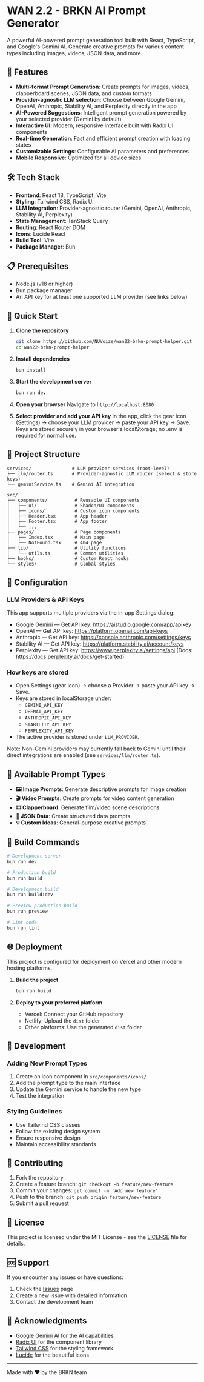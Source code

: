 # WAN 2.2 - BRKN AI Prompt Generator

A powerful AI-powered prompt generation tool built with React, TypeScript, and Google's Gemini AI. Generate creative prompts for various content types including images, videos, JSON data, and more.

## 🚀 Features

- **Multi-format Prompt Generation**: Create prompts for images, videos, clapperboard scenes, JSON data, and custom formats
- **Provider-agnostic LLM selection**: Choose between Google Gemini, OpenAI, Anthropic, Stability AI, and Perplexity directly in the app
- **AI-Powered Suggestions**: Intelligent prompt generation powered by your selected provider (Gemini by default)
- **Interactive UI**: Modern, responsive interface built with Radix UI components
- **Real-time Generation**: Fast and efficient prompt creation with loading states
- **Customizable Settings**: Configurable AI parameters and preferences
- **Mobile Responsive**: Optimized for all device sizes

## 🛠️ Tech Stack

- **Frontend**: React 18, TypeScript, Vite
- **Styling**: Tailwind CSS, Radix UI
- **LLM Integration**: Provider-agnostic router (Gemini, OpenAI, Anthropic, Stability AI, Perplexity)
- **State Management**: TanStack Query
- **Routing**: React Router DOM
- **Icons**: Lucide React
- **Build Tool**: Vite
- **Package Manager**: Bun

## 📋 Prerequisites

- Node.js (v18 or higher)
- Bun package manager
- An API key for at least one supported LLM provider (see links below)

## 🚀 Quick Start

1. **Clone the repository**
   ```bash
   git clone https://github.com/NUVoize/wan22-brkn-prompt-helper.git
   cd wan22-brkn-prompt-helper
   ```

2. **Install dependencies**
   ```bash
   bun install
   ```

3. **Start the development server**
   ```bash
   bun run dev
   ```

4. **Open your browser**
   Navigate to `http://localhost:8080`

5. **Select provider and add your API key**
   In the app, click the gear icon (Settings) → choose your LLM provider → paste your API key → Save.
   Keys are stored securely in your browser's localStorage; no .env is required for normal use.

## 📁 Project Structure

```
services/               # LLM provider services (root-level)
├── llm/router.ts       # Provider-agnostic LLM router (select & store keys)
└── geminiService.ts    # Gemini AI integration

src/
├── components/          # Reusable UI components
│   ├── ui/              # Shadcn/UI components
│   ├── icons/           # Custom icon components
│   ├── Header.tsx       # App header
│   ├── Footer.tsx       # App footer
│   └── ...
├── pages/               # Page components
│   ├── Index.tsx        # Main page
│   └── NotFound.tsx     # 404 page
├── lib/                 # Utility functions
│   └── utils.ts         # Common utilities
├── hooks/               # Custom React hooks
└── styles/              # Global styles
```

## 🔧 Configuration

### LLM Providers & API Keys

This app supports multiple providers via the in-app Settings dialog:
- Google Gemini — Get API key: https://aistudio.google.com/app/apikey
- OpenAI — Get API key: https://platform.openai.com/api-keys
- Anthropic — Get API key: https://console.anthropic.com/settings/keys
- Stability AI — Get API key: https://platform.stability.ai/account/keys
- Perplexity — Get API key: https://www.perplexity.ai/settings/api (Docs: https://docs.perplexity.ai/docs/get-started)

### How keys are stored

- Open Settings (gear icon) → choose a Provider → paste your API key → Save.
- Keys are stored in localStorage under:
  - `GEMINI_API_KEY`
  - `OPENAI_API_KEY`
  - `ANTHROPIC_API_KEY`
  - `STABILITY_API_KEY`
  - `PERPLEXITY_API_KEY`
- The active provider is stored under `LLM_PROVIDER`.

Note: Non-Gemini providers may currently fall back to Gemini until their direct integrations are enabled (see `services/llm/router.ts`).

## 🎨 Available Prompt Types

- **🖼️ Image Prompts**: Generate descriptive prompts for image creation
- **🎬 Video Prompts**: Create prompts for video content generation
- **🎞️ Clapperboard**: Generate film/video scene descriptions
- **📄 JSON Data**: Create structured data prompts
- **💡 Custom Ideas**: General-purpose creative prompts

## 🚀 Build Commands

```bash
# Development server
bun run dev

# Production build
bun run build

# Development build
bun run build:dev

# Preview production build
bun run preview

# Lint code
bun run lint
```

## 🌐 Deployment

This project is configured for deployment on Vercel and other modern hosting platforms.

1. **Build the project**
   ```bash
   bun run build
   ```

2. **Deploy to your preferred platform**
   - Vercel: Connect your GitHub repository
   - Netlify: Upload the `dist` folder
   - Other platforms: Use the generated `dist` folder

## 🔧 Development

### Adding New Prompt Types

1. Create an icon component in `src/components/icons/`
2. Add the prompt type to the main interface
3. Update the Gemini service to handle the new type
4. Test the integration

### Styling Guidelines

- Use Tailwind CSS classes
- Follow the existing design system
- Ensure responsive design
- Maintain accessibility standards

## 🤝 Contributing

1. Fork the repository
2. Create a feature branch: `git checkout -b feature/new-feature`
3. Commit your changes: `git commit -m 'Add new feature'`
4. Push to the branch: `git push origin feature/new-feature`
5. Submit a pull request

## 📄 License

This project is licensed under the MIT License - see the [LICENSE](LICENSE) file for details.

## 🆘 Support

If you encounter any issues or have questions:

1. Check the [Issues](https://github.com/NUVoize/wan22-brkn-prompt-helper/issues) page
2. Create a new issue with detailed information
3. Contact the development team

## 🙏 Acknowledgments

- [Google Gemini AI](https://ai.google.dev/) for the AI capabilities
- [Radix UI](https://www.radix-ui.com/) for the component library
- [Tailwind CSS](https://tailwindcss.com/) for the styling framework
- [Lucide](https://lucide.dev/) for the beautiful icons

---

Made with ❤️ by the BRKN team